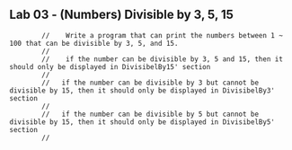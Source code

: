 ## Lab 03 -    (Numbers) Divisible by 3, 5, 15
            //    Write a program that can print the numbers between 1 ~ 100 that can be divisible by 3, 5, and 15.
            //
            //    if the number can be divisible by 3, 5 and 15, then it should only be displayed in DivisibelBy15' section
            //
            //   if the number can be divisible by 3 but cannot be divisible by 15, then it should only be displayed in DivisibelBy3' section
            //
            //   if the number can be divisible by 5 but cannot be divisible by 15, then it should only be displayed in DivisibelBy5' section
            //

